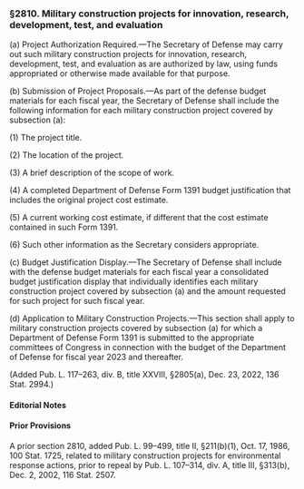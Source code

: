 ### §2810. Military construction projects for innovation, research, development, test, and evaluation ###

(a) Project Authorization Required.—The Secretary of Defense may carry out such military construction projects for innovation, research, development, test, and evaluation as are authorized by law, using funds appropriated or otherwise made available for that purpose.

(b) Submission of Project Proposals.—As part of the defense budget materials for each fiscal year, the Secretary of Defense shall include the following information for each military construction project covered by subsection (a):

(1) The project title.

(2) The location of the project.

(3) A brief description of the scope of work.

(4) A completed Department of Defense Form 1391 budget justification that includes the original project cost estimate.

(5) A current working cost estimate, if different that the cost estimate contained in such Form 1391.

(6) Such other information as the Secretary considers appropriate.

(c) Budget Justification Display.—The Secretary of Defense shall include with the defense budget materials for each fiscal year a consolidated budget justification display that individually identifies each military construction project covered by subsection (a) and the amount requested for such project for such fiscal year.

(d) Application to Military Construction Projects.—This section shall apply to military construction projects covered by subsection (a) for which a Department of Defense Form 1391 is submitted to the appropriate committees of Congress in connection with the budget of the Department of Defense for fiscal year 2023 and thereafter.

(Added Pub. L. 117–263, div. B, title XXVIII, §2805(a), Dec. 23, 2022, 136 Stat. 2994.)

#### **Editorial Notes** ####

#### Prior Provisions ####

A prior section 2810, added Pub. L. 99–499, title II, §211(b)(1), Oct. 17, 1986, 100 Stat. 1725, related to military construction projects for environmental response actions, prior to repeal by Pub. L. 107–314, div. A, title III, §313(b), Dec. 2, 2002, 116 Stat. 2507.